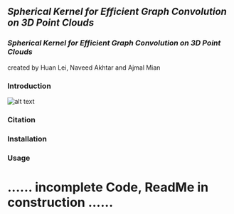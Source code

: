## *Spherical Kernel for Efficient Graph Convolution on 3D Point Clouds*
### *Spherical Kernel for Efficient Graph Convolution on 3D Point Clouds*
created by Huan Lei, Naveed Akhtar and Ajmal Mian

### Introduction
![alt text](https://github.com/hlei-ziyan/SPH3D-GCN/blob/master/image/intro_arch.png)

### Citation

### Installation


### Usage

# ...... incomplete Code, ReadMe in construction ......
